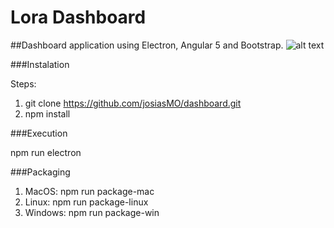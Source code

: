 # Lora Dashboard

##Dashboard application using Electron, Angular 5 and Bootstrap. 
![alt text](https://raw.githubusercontent.com/josiasMO/dashboard/master/src/assets/img/screenshot.png)

###Instalation

Steps:
1) git clone https://github.com/josiasMO/dashboard.git
2) npm install

###Execution

npm run electron

###Packaging

1) MacOS: npm run package-mac
2) Linux: npm run package-linux
3) Windows: npm run package-win
                 

